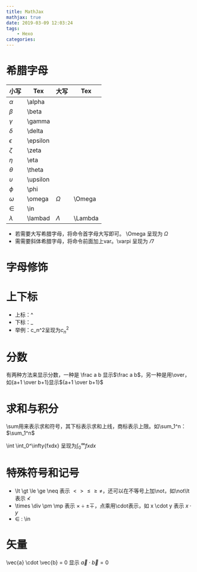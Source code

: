 ```yaml
---
title: MathJax
mathjax: true
date: 2019-03-09 12:03:24
tags:
    - Hexo
categories:
---
```


# 希腊字母

|小写       |Tex|大写|Tex|
|-----------|--|--|---|
|$\alpha$   |\alpha     |
|$\beta$    |\beta  |
|$\gamma$   |\gamma     |
|$\delta$   |\delta |
|$\epsilon$ |\epsilon   |
|$\zeta$    |\zeta  |
|$\eta$     |\eta       |
|$\theta$   |\theta |
|$\upsilon$ |\upsilon   |
|$\phi$     |\phi   |
|$\omega$   |\omega     |$\Omega$   |\Omega |
|$\in$      |\in        |
|$\lambda$  |\lambad    |$\Lambda$  |\Lambda|
- 若需要大写希腊字母，将命令首字母大写即可。 \Omega 呈现为 $\Omega$
- 需需要斜体希腊字母，将命令前面加上var。\varpi 呈现为 $\varPi$

# 字母修饰

# 上下标

- 上标：^
- 下标：_
- 举例：c_n^2呈现为$c_n^2$

# 分数

有两种方法来显示分数，一种是 \frac a b 显示$\frac a b$，另一种是用\over，如{a+1 \over b+1}显示${a+1 \over b+1}$

# 求和与积分

\sum用来表示求和符号，其下标表示求和上线，商标表示上限。如\sum_1^n：$\sum_1^n$

\int
    \int_0^\infty{fxdx} 呈现为$\int_0^\infty{fxdx}$

# 特殊符号和记号

- \lt \gt \le \ge \neq 表示 $\lt \gt \le \ge \neq$，还可以在不等号上加\not，如\not\lt 表示 $\not\lt$
- \times \div \pm \mp 表示 $\times \div \pm \mp$，点乘用\cdot表示，如 x \cdot y 表示 $x \cdot y$
- $\in$ : \in

# 矢量

\vec{a} \cdot \vec{b} = 0 显示 $\vec{a} \cdot \vec{b} = 0$